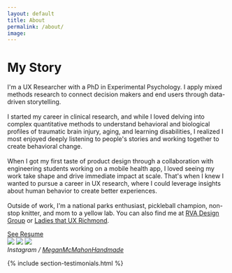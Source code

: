 ```yaml
---
layout: default
title: About
permalink: /about/
image:
---
```


<div class="container">
  <div class="row">
    <div class="col col-12">
      <div class="page-head">
        <h1 class="page-title">My Story</h1>
      </div>
    </div>
  </div>
</div>

<div class="container animate">
  <article class="page">
    <div class="page__content">
      <p>I'm a UX Researcher with a PhD in Experimental Psychology. I apply mixed methods research to connect decision makers and end users through data-driven storytelling.<br><br>
      I started my career in clinical research, and while I loved delving into complex quantitative methods to understand behavioral and biological profiles of traumatic brain injury, aging, and learning disabilities, I realized I most enjoyed deeply listening to people's stories and working together to create behavioral change.<br><br>
       When I got my first taste of product design through a collaboration with engineering students working on a mobile health app, I loved seeing my work take shape and drive immediate impact at scale. That's when I knew I wanted to pursue a career in UX research, where I could leverage insights about human behavior to create better experiences. <br><br>
       Outside of work, I'm a national parks enthusiast, pickleball champion, non-stop knitter, and mom to a yellow lab. You can also find me at <a href="https://www.linkedin.com/company/rvadsgn/" target="_blank">RVA Design Group</a> or <a href="https://www.linkedin.com/company/ladies-that-ux-richmond/" target="_blank">Ladies that UX Richmond</a>.
      </p>
      <div class="section__navigation">
        <a href="https://drive.google.com/file/d/1qKxWmKLcyAgjJ2JrxHswLfOkI23uWcnV/view?usp=share_link" target="_blank" class="button button--primary section-button">See Resume</a>
      </div>
      <div class="gallery-box">
        <div class="gallery">
          <img src="https://images4-a.ravelrycache.com/uploads/megmcknit/929833507/image_medium2" loading="lazy" />
          <img src="https://images4-a.ravelrycache.com/uploads/megmcknit/953125349/image_medium2.jpeg" loading="lazy" />
          <img src="https://images4-a.ravelrycache.com/uploads/megmcknit/901196177/D29E8E2E-6613-409F-8852-D842A873CC27_medium2.jpeg" loading="lazy" />
        </div>
        <em>Instagram / <a href="https://www.instagram.com/meganmcmahonhandmade/" target="_blank">MeganMcMahonHandmade</a></em>
      </div>
    </div>
  </article>
</div>

{% include section-testimonials.html %}